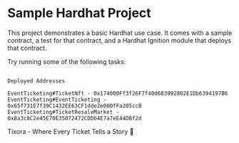 # Sample Hardhat Project

This project demonstrates a basic Hardhat use case. It comes with a sample contract, a test for that contract, and a Hardhat Ignition module that deploys that contract.

Try running some of the following tasks:

```shell

Deployed Addresses

EventTicketing#TicketNft - 0x174000Ff3f26F7f40d683992802E1Db6394197B6
EventTicketing#EventTicketing - 0x65f731E7f39C1432EE63CF1dde2e000fFa205ccB
EventTicketing#TicketResaleMarket - 0x8a3c8C2e45E70E35072472CDDb4E7a7eE44DBf2d

```

Tixora - Where Every Ticket Tells a Story 🌟